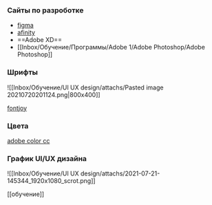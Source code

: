 ### Сайты по разроботке

 - [figma](https://www.figma.com/)
 - [afinity](https://affinity.serif.com/en-gb/)
 - ==Adobe XD==
 - [[Inbox/Обучение/Программы/Adobe 1/Adobe Photoshop/Adobe Photoshop]]

### Шрифты
![[Inbox/Обучение/UI UX design/attachs/Pasted image 20210720201124.png|800x400]]

[fontjoy](https://fontjoy.com/)


### Цвета
[adobe color cc](https://color.adobe.com/create/color-wheel)
### График UI/UX дизайна

![[Inbox/Обучение/UI UX design/attachs/2021-07-21-145344_1920x1080_scrot.png]]


[[обучение]]